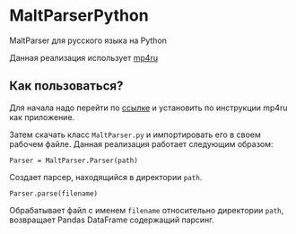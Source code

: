 # MaltParserPython
MaltParser для русского языка на Python

Данная реализация использует [mp4ru](https://github.com/oxaoo/mp4ru) 

## Как пользоваться?

Для начала надо перейти по [ссылке](https://github.com/oxaoo/mp4ru/blob/master/README_ru.md) и установить по инструкции mp4ru как приложение.

Затем скачать класс `MaltParser.py` и импортировать его в своем рабочем файле. Данная реализация работает следующим образом:
```
Parser = MaltParser.Parser(path)
```
Создает парсер, находящийся в директории `path`.
```
Parser.parse(filename)
```
Обрабатывает файл с именем `filename` относительно директории `path`, возвращает Pandas DataFrame содержащий парсинг. 
